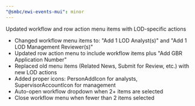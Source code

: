 ```yaml
---
"@smbc/ewi-events-mui": minor
---
```


Updated workflow and row action menu items with LOD-specific actions

- Changed workflow menu items to: "Add 1 LOD Analyst(s)" and "Add 1 LOD Management Reviewer(s)"
- Updated row action menu to include workflow items plus "Add GBR Application Number"
- Replaced old menu items (Related News, Submit for Review, etc.) with new LOD actions
- Added proper icons: PersonAddIcon for analysts, SupervisorAccountIcon for management
- Auto-open workflow dropdown when 2+ items are selected
- Close workflow menu when fewer than 2 items selected